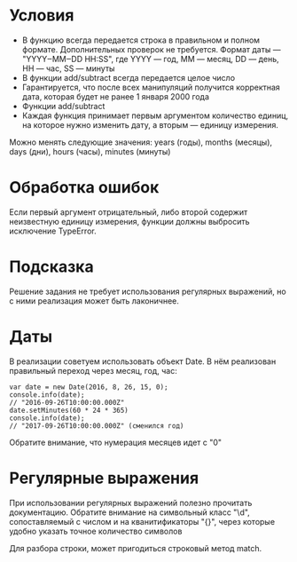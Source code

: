 # Условия

- В функцию всегда передается строка в правильном и полном формате. Дополнительных проверок не требуется.
Формат даты — "YYYY‒MM‒DD HH:SS", где YYYY — год, MM — месяц, DD — день, HH — час, SS — минуты
- В функции add/subtract всегда передается целое число
- Гарантируется, что после всех манипуляций получится корректная дата, которая будет не ранее 1 января 2000 года
- Функции add/subtract
- Каждая функция принимает первым аргументом количество единиц, на которое нужно изменить дату, а вторым — единицу измерения.

Можно менять следующие значения: years (годы), months (месяцы), days (дни), hours (часы), minutes (минуты)

# Обработка ошибок

Если первый аргумент отрицательный, либо второй содержит неизвестную единицу измерения, функции должны выбросить исключение TypeError.

# Подсказка

Решение задания не требует использования регулярных выражений, но с ними реализация может быть лаконичнее.

# Даты

В реализации советуем использовать объект Date. В нём реализован правильный переход через месяц, год, час:

````
var date = new Date(2016, 8, 26, 15, 0);
console.info(date);
// "2016-09-26T10:00:00.000Z"
date.setMinutes(60 * 24 * 365)
console.info(date);
// "2017-09-26T10:00:00.000Z" (сменился год)
````

Обратите внимание, что нумерация месяцев идет с "0"

# Регулярные выражения

При использовании регулярных выражений полезно прочитать документацию. Обратите внимание на символьный класc "\d", сопоставляемый с числом и на кванитификаторы "{}", через которые удобно указать точное количество символов

Для разбора строки, может пригодиться строковый метод match.


